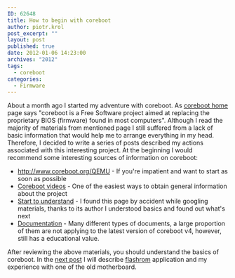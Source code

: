 ```yaml
---
ID: 62648
title: How to begin with coreboot
author: piotr.krol
post_excerpt: ""
layout: post
published: true
date: 2012-01-06 14:23:00
archives: "2012"
tags:
  - coreboot
categories:
  - Firmware
---
```

About a month ago I started my adventure with coreboot. As [coreboot home][1]
page says "coreboot is a Free Software project aimed at replacing the
proprietary BIOS (firmware) found in most computers". Although I read the
majority of materials from mentioned page I still suffered from a lack of basic
information that would help me to arrange everything in my head. Therefore, I
decided to write a series of posts described my actions associated with this
interesting project. At the beginning I would recommend some interesting sources
of information on coreboot:

*   <http://www.coreboot.org/QEMU> - If you're impatient and want to start as
    soon as possible
*   [Coreboot videos][2] - One of the easiest ways to obtain general information
    about the project
*   [Start to understand][3] - I found this page by accident while googling
    materials, thanks to its author I understood basics and found out what's next
*   [Documentation][4] - Many different types of documents, a large proportion
    of them are not applying to the latest version of coreboot v4, however,
    still has a educational value.

After reviewing the above materials, you should understand the basics of
coreboot. In the  [next post][5] I will describe [flashrom][6] application and
my experience with one of the old motherboard.

 [1]: http://www.coreboot.org/
 [2]: http://www.coreboot.org/Screenshots#Videos
 [3]: http://lennartb.home.xs4all.nl/coreboot/coreboot.html
 [4]: http://www.coreboot.org/Documentation
 [5]: /2012/01/06/flashrom-and-shuttle-av18e2/
 [6]: http://flashrom.org/
